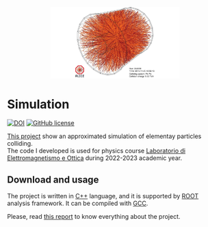 <p align="center">
    <img src="./alice.png"
        width="60%">
</p>

# Simulation

[![DOI](https://zenodo.org/badge/DOI/10.5281/zenodo.7554296.svg)](https://doi.org/10.5281/zenodo.7554296) [![GitHub 
license](https://img.shields.io/github/license/simop07/simulation_collisions)](https://github.com/simop07/simulation_collisions/blob/main/LICENSE)

[This project](#simulation) show an approximated simulation of elementay particles colliding.\
The code I developed is used for physics course [Laboratorio di Elettromagnetismo e 
Ottica](https://www.unibo.it/it/didattica/insegnamenti/insegnamento/2022/434322) during 2022-2023 academic year.

## Download and usage

The project is written in [C++](https://isocpp.org/) language, and it is supported by 
[ROOT](https://root.cern.ch/) analysis framework. It can be compiled with [GCC](https://gcc.gnu.org/).

Please, read [this report](https://github.com/simop07/simulation_collisions/blob/main/PASQUINI_SIMONE_RELAZIONE_ROOT_2023.pdf) to know everything about the project.